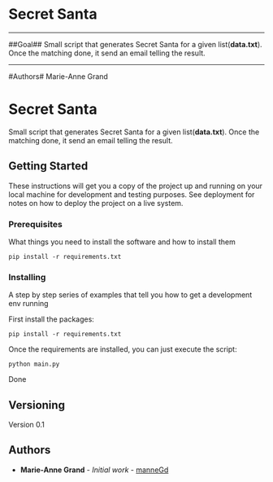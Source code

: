 # Secret Santa #
---

##Goal##
Small script that generates Secret Santa for a given list(__data.txt__). Once the matching done, it send an email telling the result.

---
#Authors#
Marie-Anne Grand

# Secret Santa

Small script that generates Secret Santa for a given list(__data.txt__). Once the matching done, it send an email telling the result.

## Getting Started

These instructions will get you a copy of the project up and running on your local machine for development and testing purposes. See deployment for notes on how to deploy the project on a live system.

### Prerequisites

What things you need to install the software and how to install them

```
pip install -r requirements.txt
```

### Installing

A step by step series of examples that tell you how to get a development env running

First install the packages:

```
pip install -r requirements.txt
```

Once the requirements are installed, you can just execute the script:

```
python main.py
```

Done

## Versioning

Version 0.1

## Authors

* **Marie-Anne Grand** - *Initial work* - [manneGd](https://github.com/manneGD)

